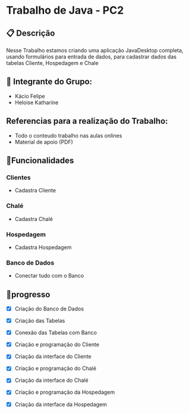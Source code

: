 # Trabalho de Java - PC2

## 📋 Descrição
Nesse Trabalho estamos criando uma aplicação JavaDesktop completa, usando formulários para entrada de dados, para cadastrar dados das tabelas Cliente, Hospedagem e Chale 

## 👥 Integrante do Grupo:
- Kácio Felipe
- Heloise Katharine

## Referencias para a realização do Trabalho:
- Todo o conteudo trabalho nas aulas onlines
-  Material de apoio (PDF)

##  🔧Funcionalidades

### Clientes
- Cadastra Cliente

### Chalé
- Cadastra Chalé

### Hospedagem
- Cadastra Hospedagem

### Banco de Dados
- Conectar tudo com o Banco

## 📌progresso

-   [x] Criação do Banco de Dados
-   [x] Criação das Tabelas
-   [x] Conexão das Tabelas com Banco
-   [x] Criação e programação do Cliente
-   [x] Criação da interface do Cliente
-   [x] Criação e programação do Chalé
-   [x] Criação da interface do Chalé
-   [x] Criação e programação da Hospedagem
-   [x] Criação da interface da Hospedagem






 


